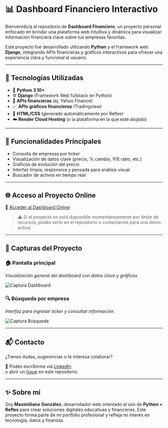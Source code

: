 # 📊 Dashboard Financiero Interactivo

Bienvenido/a al repositorio de **Dashboard Financiero**, un proyecto personal enfocado en brindar una plataforma web intuitiva y dinámica para visualizar información financiera clave sobre tus empresas favoritas.

Este proyecto fue desarrollado utilizando **Python** y el framework web **Django**, integrando APIs financieras y gráficos interactivos para ofrecer una experiencia clara y funcional al usuario.

---

## 🚀 Tecnologías Utilizadas

- 🐍 **Python 3.10+**
- ⚙️ **Django** (Framework Web fullstack en Python)
- 🧮 **APIs financieras** (ej. Yahoo Finance)
- 📈 **APIs gráficos financieros** (Tradingview)
- 🎨 **HTML/CSS** (generado automáticamente por Reflex)
- ☁️ **Render Cloud Hosting** (o la plataforma en la que esté alojado)

---

## 📌 Funcionalidades Principales

- Consulta de empresas por ticker
- Visualización de datos clave (precio, % cambio, P/E ratio, etc.)
- Gráficos de evolución del precio
- Interfaz limpia, responsiva y pensada para análisis visual
- Buscador de activos en tiempo real

---

## 🌐 Acceso al Proyecto Online

🔗 [Acceder al Dashboard Online](https://TU-LINK-AQUI.reflex.run/)

> ⚠️ Si el proyecto no está disponible momentáneamente por límite de recursos, podés verlo en el repositorio o contactarme para una demo activa.

---

## 📸 Capturas del Proyecto

### 🏠 Pantalla principal
*Visualización general del dashboard con datos clave y gráficos.*

![Captura Dashboard](assets/dashboard_home.png)

### 🔍 Búsqueda por empresa
*Interfaz para ingresar ticker y consultar información.*

![Captura Búsqueda](assets/search_module.png)

---

## 📬 Contacto

¿Tienes dudas, sugerencias o te interesa colaborar?

📩 Podés escribirme vía [LinkedIn](https://www.linkedin.com/in/maximiliano-gonzalez-479691323)  
o abrir un [Issue](../../issues) en este repositorio.

---

## ✨ Sobre mí

Soy **Maximiliano González**, desarrollador web orientado al uso de **Python + Reflex** para crear soluciones digitales educativas y financieras. Este proyecto forma parte de mi portfolio profesional y refleja mi interés en tecnología, datos y finanzas.

